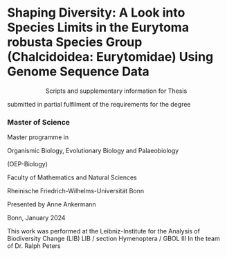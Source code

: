 # Shaping Diversity: A Look into Species Limits in the Eurytoma robusta Species Group (Chalcidoidea: Eurytomidae) Using Genome Sequence Data

<p align="center">
Scripts and supplementary information for Thesis
  
submitted in partial fulfilment of the requirements for the degree

### Master of Science
</p>


Master programme in

Organismic Biology, Evolutionary Biology and Palaeobiology

(OEP-Biology)


Faculty of Mathematics and Natural Sciences

Rheinische Friedrich-Wilhelms-Universität Bonn


Presented by
Anne Ankermann

Bonn, January 2024



This work was performed at the 
Leibniz-Institute for the Analysis of Biodiversity Change (LIB)
LIB / section Hymenoptera / GBOL III
In the team of Dr. Ralph Peters

